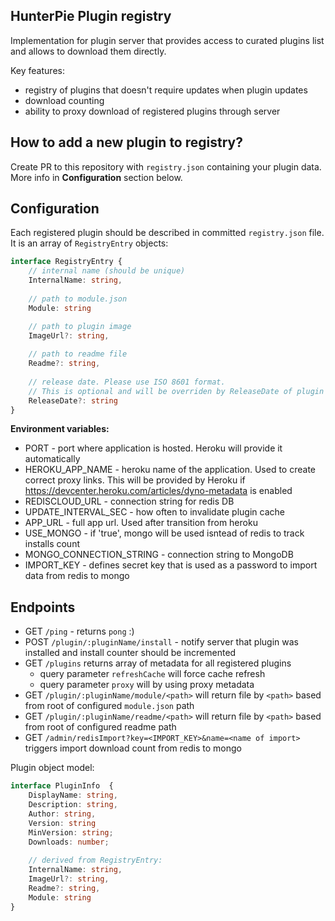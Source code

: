 HunterPie Plugin registry
---

Implementation for plugin server that provides access to curated plugins list and allows to download them directly.

Key features:
- registry of plugins that doesn't require updates when plugin updates
- download counting
- ability to proxy download of registered plugins through server

How to add a new plugin to registry?
---

Create PR to this repository with `registry.json` containing your plugin data. More info in **Configuration** section below.


Configuration
---
Each registered plugin should be described in committed `registry.json` file. It is an array of `RegistryEntry` objects:
```ts
interface RegistryEntry {
    // internal name (should be unique)
    InternalName: string,
  
    // path to module.json
    Module: string

    // path to plugin image
    ImageUrl?: string,
    
    // path to readme file
    Readme?: string,
  
    // release date. Please use ISO 8601 format.
    // This is optional and will be overriden by ReleaseDate of plugin's module.json.
    ReleaseDate?: string    
}
```

**Environment variables:**
- PORT - port where application is hosted. Heroku will provide it automatically
- HEROKU_APP_NAME - heroku name of the application. Used to create correct proxy links. This will be provided by Heroku if https://devcenter.heroku.com/articles/dyno-metadata is enabled
- REDISCLOUD_URL - connection string for redis DB
- UPDATE_INTERVAL_SEC - how often to invalidate plugin cache
- APP_URL - full app url. Used after transition from heroku
- USE_MONGO - if 'true', mongo will be used isntead of redis to track installs count
- MONGO_CONNECTION_STRING - connection string to MongoDB
- IMPORT_KEY - defines secret key that is used as a password to import data from redis to mongo

Endpoints
---

- GET `/ping` - returns `pong` :)
- POST `/plugin/:pluginName/install` - notify server that plugin was installed and install counter should be incremented
- GET `/plugins` returns array of metadata for all registered plugins
    - query parameter `refreshCache` will force cache refresh
    - query parameter `proxy` will by using proxy metadata
- GET `/plugin/:pluginName/module/<path>` will return file by `<path>` based from root of configured `module.json` path
- GET `/plugin/:pluginName/readme/<path>` will return file by `<path>` based from root of configured readme path
- GET `/admin/redisImport?key=<IMPORT_KEY>&name=<name of import>` triggers import download count from redis to mongo

Plugin object model:
```ts
interface PluginInfo  {    
    DisplayName: string,
    Description: string,
    Author: string,
    Version: string
    MinVersion: string;
    Downloads: number;
    
    // derived from RegistryEntry:
    InternalName: string,
    ImageUrl?: string,
    Readme?: string,
    Module: string
}

```
